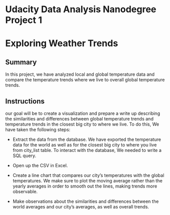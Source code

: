 # Udacity Data Analysis Nanodegree Project 1
# Exploring Weather Trends

## Summary
In this project, we have analyzed local and global temperature data and compare the temperature trends where we live to overall global temperature trends.

## Instructions
our goal will be to create a visualization and prepare a write up describing the similarities and differences between global temperature trends and temperature trends in the closest big city to where we live. To do this, We have taken the following steps:

- Extract the data from the database. We have exported the temperature data for the world as well as for the closest big city to where you live from city_list table. To interact with the database, We needed to write a SQL query.

- Open up the CSV in Excel.

- Create a line chart that compares our city’s temperatures with the global temperatures. We make sure to plot the moving average rather than the yearly averages in order to smooth out the lines, making trends more observable.

- Make observations about the similarities and differences between the world averages and our city’s averages, as well as overall trends.
